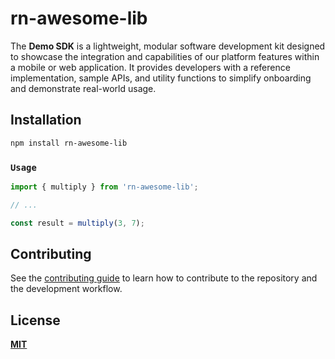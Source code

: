 # rn-awesome-lib


The **Demo SDK** is a lightweight, modular software development kit designed to showcase the integration and capabilities of our platform features within a mobile or web application. It provides developers with a reference implementation, sample APIs, and utility functions to simplify onboarding and demonstrate real-world usage.

## Installation


```sh
npm install rn-awesome-lib
```

### `Usage`


```js
import { multiply } from 'rn-awesome-lib';

// ...

const result = multiply(3, 7);
```


## Contributing


See the [contributing guide]() to learn how to contribute to the repository and the development workflow.

## License


<a href="./LICENSE"><b>MIT</b></a>

